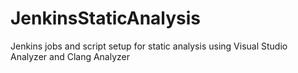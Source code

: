 JenkinsStaticAnalysis
=====================

Jenkins jobs and script setup for static analysis using Visual Studio Analyzer and Clang Analyzer
